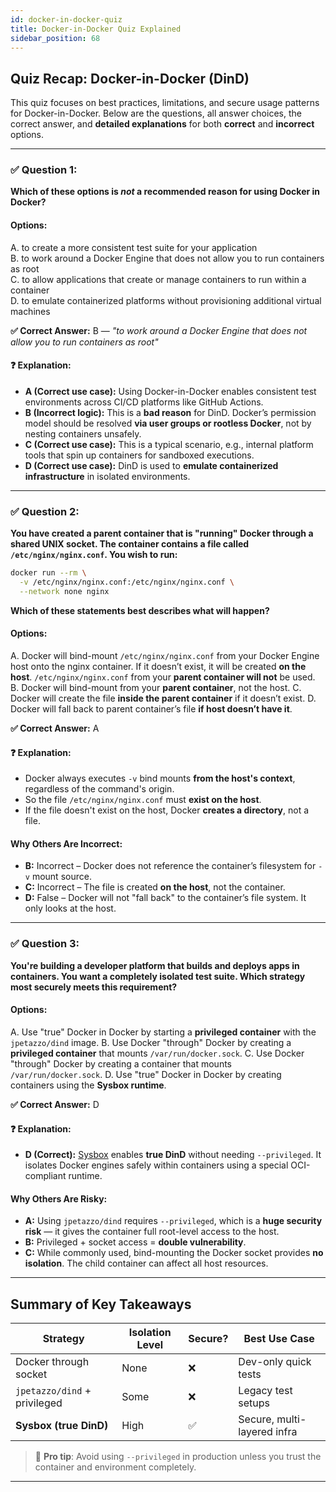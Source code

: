 ```yaml
---
id: docker-in-docker-quiz
title: Docker-in-Docker Quiz Explained
sidebar_position: 68
---
```


## Quiz Recap: Docker-in-Docker (DinD)

This quiz focuses on best practices, limitations, and secure usage patterns for
Docker-in-Docker. Below are the questions, all answer choices, the correct
answer, and **detailed explanations** for both **correct** and **incorrect**
options.

---

### ✅ **Question 1:**

**Which of these options is _not_ a recommended reason for using Docker in
Docker?**

#### Options:

A. to create a more consistent test suite for your application  
B. to work around a Docker Engine that does not allow you to run containers as
root  
C. to allow applications that create or manage containers to run within a
container  
D. to emulate containerized platforms without provisioning additional virtual
machines

**✅ Correct Answer:** B — _"to work around a Docker Engine that does not allow
you to run containers as root"_

#### ❓ Explanation:

- **A (Correct use case):** Using Docker-in-Docker enables consistent test
  environments across CI/CD platforms like GitHub Actions.
- **B (Incorrect logic):** This is a **bad reason** for DinD. Docker’s
  permission model should be resolved **via user groups or rootless Docker**,
  not by nesting containers unsafely.
- **C (Correct use case):** This is a typical scenario, e.g., internal platform
  tools that spin up containers for sandboxed executions.
- **D (Correct use case):** DinD is used to **emulate containerized
  infrastructure** in isolated environments.

---

### ✅ **Question 2:**

**You have created a parent container that is "running" Docker through a shared
UNIX socket. The container contains a file called `/etc/nginx/nginx.conf`. You
wish to run:**

```bash
docker run --rm \
  -v /etc/nginx/nginx.conf:/etc/nginx/nginx.conf \
  --network none nginx
```

**Which of these statements best describes what will happen?**

#### Options:

A. Docker will bind-mount `/etc/nginx/nginx.conf` from your Docker Engine host
onto the nginx container. If it doesn’t exist, it will be created **on the
host**. `/etc/nginx/nginx.conf` from your **parent container will not** be used.
B. Docker will bind-mount from your **parent container**, not the host. C.
Docker will create the file **inside the parent container** if it doesn’t exist.
D. Docker will fall back to parent container’s file **if host doesn’t have it**.

**✅ Correct Answer:** A

#### ❓ Explanation:

- Docker always executes `-v` bind mounts **from the host's context**,
  regardless of the command's origin.
- So the file `/etc/nginx/nginx.conf` must **exist on the host**.
- If the file doesn't exist on the host, Docker **creates a directory**, not a
  file.

#### Why Others Are Incorrect:

- **B:** Incorrect – Docker does not reference the container’s filesystem for
  `-v` mount source.
- **C:** Incorrect – The file is created **on the host**, not the container.
- **D:** False – Docker will not "fall back" to the container’s file system. It
  only looks at the host.

---

### ✅ **Question 3:**

**You're building a developer platform that builds and deploys apps in
containers. You want a completely isolated test suite. Which strategy most
securely meets this requirement?**

#### Options:

A. Use "true" Docker in Docker by starting a **privileged container** with the
`jpetazzo/dind` image. B. Use Docker "through" Docker by creating a **privileged
container** that mounts `/var/run/docker.sock`. C. Use Docker "through" Docker
by creating a container that mounts `/var/run/docker.sock`. D. Use "true" Docker
in Docker by creating containers using the **Sysbox runtime**.

**✅ Correct Answer:** D

#### ❓ Explanation:

- **D (Correct):** [Sysbox](https://github.com/nestybox/sysbox) enables **true
  DinD** without needing `--privileged`. It isolates Docker engines safely
  within containers using a special OCI-compliant runtime.

#### Why Others Are Risky:

- **A:** Using `jpetazzo/dind` requires `--privileged`, which is a **huge
  security risk** — it gives the container full root-level access to the host.
- **B:** Privileged + socket access = **double vulnerability**.
- **C:** While commonly used, bind-mounting the Docker socket provides **no
  isolation**. The child container can affect all host resources.

---

## Summary of Key Takeaways

| Strategy                     | Isolation Level | Secure? | Best Use Case               |
| ---------------------------- | --------------- | ------- | --------------------------- |
| Docker through socket        | None            | ❌      | Dev-only quick tests        |
| `jpetazzo/dind` + privileged | Some            | ❌      | Legacy test setups          |
| **Sysbox (true DinD)**       | High            | ✅      | Secure, multi-layered infra |

> 🔐 **Pro tip**: Avoid using `--privileged` in production unless you trust the
> container and environment completely.

---
